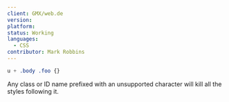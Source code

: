 ```yaml
---
client: GMX/web.de
version:
platform:
status: Working
languages:
  - CSS
contributor: Mark Robbins
---
```


```css
u + .body .foo {}
```

Any class or ID name prefixed with an unsupported character will kill all the styles following it.
